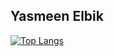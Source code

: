 
## Yasmeen Elbik

[![Top Langs](https://github-readme-stats.vercel.app/api/top-langs/?username=YasmeenEE&layout=donut&theme=dark&hide_border=true)](https://github.com/YasmeenEE/github-readme-stats)
